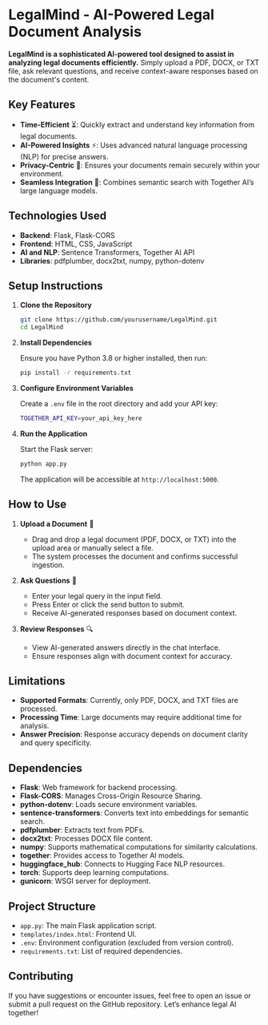 # LegalMind - AI-Powered Legal Document Analysis

**LegalMind is a sophisticated AI-powered tool designed to assist in analyzing legal documents efficiently.** Simply upload a PDF, DOCX, or TXT file, ask relevant questions, and receive context-aware responses based on the document's content. 

## Key Features
- **Time-Efficient** ⏳: Quickly extract and understand key information from legal documents.
- **AI-Powered Insights** ⚡: Uses advanced natural language processing (NLP) for precise answers.
- **Privacy-Centric** 🔐: Ensures your documents remain securely within your environment.
- **Seamless Integration** 🤖: Combines semantic search with Together AI’s large language models.

## Technologies Used

- **Backend**: Flask, Flask-CORS
- **Frontend**: HTML, CSS, JavaScript
- **AI and NLP**: Sentence Transformers, Together AI API
- **Libraries**: pdfplumber, docx2txt, numpy, python-dotenv

## Setup Instructions

1. **Clone the Repository**

   ```bash
   git clone https://github.com/yourusername/LegalMind.git
   cd LegalMind
   ```

2. **Install Dependencies**

   Ensure you have Python 3.8 or higher installed, then run:

   ```bash
   pip install -r requirements.txt
   ```

3. **Configure Environment Variables**

   Create a `.env` file in the root directory and add your API key:

   ```bash
   TOGETHER_API_KEY=your_api_key_here
   ```

4. **Run the Application**

   Start the Flask server:

   ```bash
   python app.py
   ```

   The application will be accessible at `http://localhost:5000`.

## How to Use

1. **Upload a Document** 📂
   - Drag and drop a legal document (PDF, DOCX, or TXT) into the upload area or manually select a file.
   - The system processes the document and confirms successful ingestion.

2. **Ask Questions** 💬
   - Enter your legal query in the input field.
   - Press Enter or click the send button to submit.
   - Receive AI-generated responses based on document context.

3. **Review Responses** 🔍
   - View AI-generated answers directly in the chat interface.
   - Ensure responses align with document context for accuracy.

## Limitations
- **Supported Formats**: Currently, only PDF, DOCX, and TXT files are processed.
- **Processing Time**: Large documents may require additional time for analysis.
- **Answer Precision**: Response accuracy depends on document clarity and query specificity.

## Dependencies
- **Flask**: Web framework for backend processing.
- **Flask-CORS**: Manages Cross-Origin Resource Sharing.
- **python-dotenv**: Loads secure environment variables.
- **sentence-transformers**: Converts text into embeddings for semantic search.
- **pdfplumber**: Extracts text from PDFs.
- **docx2txt**: Processes DOCX file content.
- **numpy**: Supports mathematical computations for similarity calculations.
- **together**: Provides access to Together AI models.
- **huggingface_hub**: Connects to Hugging Face NLP resources.
- **torch**: Supports deep learning computations.
- **gunicorn**: WSGI server for deployment.

## Project Structure

- `app.py`: The main Flask application script.
- `templates/index.html`: Frontend UI.
- `.env`: Environment configuration (excluded from version control).
- `requirements.txt`: List of required dependencies.

## Contributing
If you have suggestions or encounter issues, feel free to open an issue or submit a pull request on the GitHub repository. Let’s enhance legal AI together!
